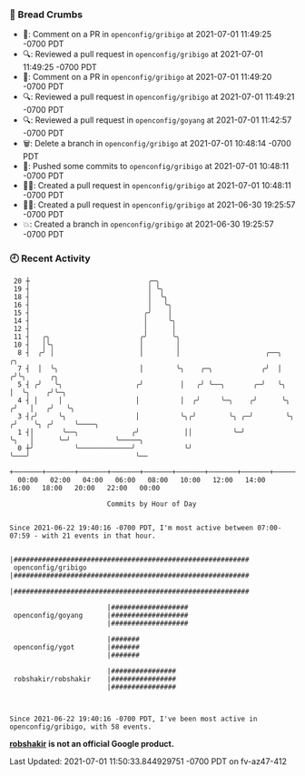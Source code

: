 ### 🍞 Bread Crumbs

 * 💬: Comment on a PR in  `openconfig/gribigo` at 2021-07-01 11:49:25 -0700 PDT
 * 🔍: Reviewed a pull request in  `openconfig/gribigo` at 2021-07-01 11:49:25 -0700 PDT
 * 💬: Comment on a PR in  `openconfig/gribigo` at 2021-07-01 11:49:20 -0700 PDT
 * 🔍: Reviewed a pull request in  `openconfig/gribigo` at 2021-07-01 11:49:21 -0700 PDT
 * 🔍: Reviewed a pull request in  `openconfig/goyang` at 2021-07-01 11:42:57 -0700 PDT
 * 🗑: Delete a branch in `openconfig/gribigo` at 2021-07-01 10:48:14 -0700 PDT
 * 🚢: Pushed some commits to `openconfig/gribigo` at 2021-07-01 10:48:11 -0700 PDT
 * ✍🏼: Created a pull request in `openconfig/gribigo` at 2021-07-01 10:48:11 -0700 PDT
 * ✍🏼: Created a pull request in `openconfig/gribigo` at 2021-06-30 19:25:57 -0700 PDT
 * 💥: Created a branch in `openconfig/gribigo` at 2021-06-30 19:25:57 -0700 PDT

### 🕘 Recent Activity
```
 20 ┼                             ╭─╮
 19 ┤                             │ ╰╮
 18 ┤                             │  ╰╮
 16 ┤                             │   ╰╮
 15 ┤                            ╭╯    │
 14 ┤                            │     ╰╮
 12 ┤                            │      │
 11 ┤   ╭╮                      ╭╯      ╰╮
 10 ┤   │╰╮                     │        │
  8 ┤  ╭╯ │                     │        │                     ╭──╮          ╭╮
  7 ┤  │  ╰╮                    │        ╰╮    ╭─╮            ╭╯  │         ╭╯╰╮      ╭╮
  5 ┤ ╭╯   ╰╮                  ╭╯         │   ╭╯ ╰──╮       ╭─╯   ╰╮        │  ╰╮    ╭╯╰─╮
  4 ┤ │     │                  │          │  ╭╯     ╰─╮    ╭╯      ╰╮      ╭╯   │   ╭╯   ╰╮
  3 ┤╭╯     ╰╮                 │          ╰╮╭╯        ╰╮ ╭─╯        ╰╮    ╭╯    ╰╮ ╭╯     ╰────╮
  1 ┤│       ╰──╮             ╭╯           ││          ╰─╯           ╰╮   │      ╰─╯           ╰─────╮
  0 ┼╯          ╰─────────────╯            ╰╯                         ╰───╯                          ╰──
    +───────+───────+───────+───────+───────+───────+───────+───────+───────+───────+───────+───────+────
  00:00   02:00   04:00   06:00   08:00   10:00   12:00   14:00   16:00   18:00   20:00   22:00   00:00   

						Commits by Hour of Day


Since 2021-06-22 19:40:16 -0700 PDT, I'm most active between 07:00-07:59 - with 21 events in that hour.

```



```
                        |##########################################################
 openconfig/gribigo     |##########################################################
                        |##########################################################

                        |###################
 openconfig/goyang      |###################
                        |###################

                        |#######
 openconfig/ygot        |#######
                        |#######

                        |################
 robshakir/robshakir    |################
                        |################



Since 2021-06-22 19:40:16 -0700 PDT, I've been most active in openconfig/gribigo, with 58 events.

```
**[robshakir](mailto:robjs@google.com) is not an official Google product.**


Last Updated: 2021-07-01 11:50:33.844929751 -0700 PDT on fv-az47-412
